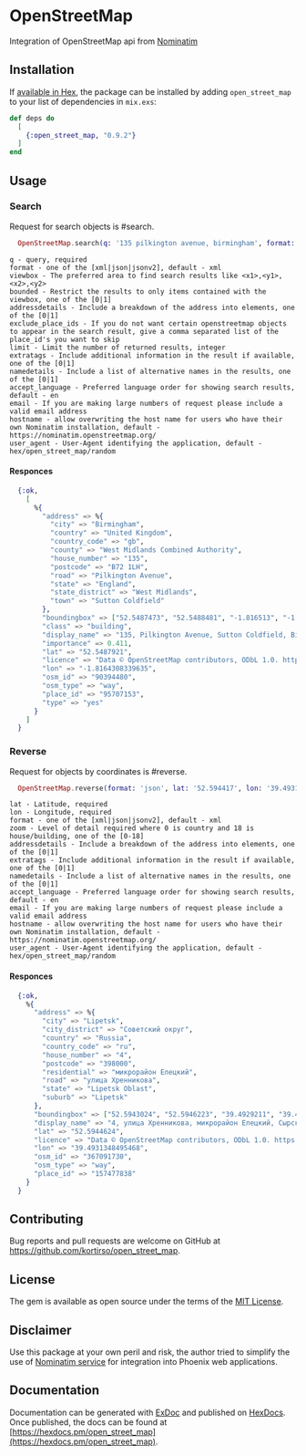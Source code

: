 # OpenStreetMap

Integration of OpenStreetMap api from [Nominatim](https://wiki.openstreetmap.org/wiki/Nominatim)

## Installation

If [available in Hex](https://hex.pm/docs/publish), the package can be installed
by adding `open_street_map` to your list of dependencies in `mix.exs`:

```elixir
def deps do
  [
    {:open_street_map, "0.9.2"}
  ]
end
```

## Usage

### Search

Request for search objects is #search.

```elixir
  OpenStreetMap.search(q: '135 pilkington avenue, birmingham', format: 'json', addressdetails: '1', accept_language: 'en')
```
    q - query, required
    format - one of the [xml|json|jsonv2], default - xml
    viewbox - The preferred area to find search results like <x1>,<y1>,<x2>,<y2>
    bounded - Restrict the results to only items contained with the viewbox, one of the [0|1]
    addressdetails - Include a breakdown of the address into elements, one of the [0|1]
    exclude_place_ids - If you do not want certain openstreetmap objects to appear in the search result, give a comma separated list of the place_id's you want to skip
    limit - Limit the number of returned results, integer
    extratags - Include additional information in the result if available, one of the [0|1]
    namedetails - Include a list of alternative names in the results, one of the [0|1]
    accept_language - Preferred language order for showing search results, default - en
    email - If you are making large numbers of request please include a valid email address
    hostname - allow overwriting the host name for users who have their own Nominatim installation, default - https://nominatim.openstreetmap.org/
    user_agent - User-Agent identifying the application, default - hex/open_street_map/random

#### Responces

```elixir
  {:ok,
    [
      %{
        "address" => %{
          "city" => "Birmingham",
          "country" => "United Kingdom",
          "country_code" => "gb",
          "county" => "West Midlands Combined Authority",
          "house_number" => "135",
          "postcode" => "B72 1LH",
          "road" => "Pilkington Avenue",
          "state" => "England",
          "state_district" => "West Midlands",
          "town" => "Sutton Coldfield"
        },
        "boundingbox" => ["52.5487473", "52.5488481", "-1.816513", "-1.8163464"],
        "class" => "building",
        "display_name" => "135, Pilkington Avenue, Sutton Coldfield, Birmingham, West Midlands Combined Authority, West Midlands, England, B72 1LH, United Kingdom",
        "importance" => 0.411,
        "lat" => "52.5487921",
        "licence" => "Data © OpenStreetMap contributors, ODbL 1.0. https://osm.org/copyright",
        "lon" => "-1.8164308339635",
        "osm_id" => "90394480",
        "osm_type" => "way",
        "place_id" => "95707153",
        "type" => "yes"
      }
    ]
  }
```

### Reverse

Request for objects by coordinates is #reverse.

```elixir
  OpenStreetMap.reverse(format: 'json', lat: '52.594417', lon: '39.493115', accept_language: 'en')
```
    lat - Latitude, required
    lon - Longitude, required
    format - one of the [xml|json|jsonv2], default - xml
    zoom - Level of detail required where 0 is country and 18 is house/building, one of the [0-18]
    addressdetails - Include a breakdown of the address into elements, one of the [0|1]
    extratags - Include additional information in the result if available, one of the [0|1]
    namedetails - Include a list of alternative names in the results, one of the [0|1]
    accept_language - Preferred language order for showing search results, default - en
    email - If you are making large numbers of request please include a valid email address
    hostname - allow overwriting the host name for users who have their own Nominatim installation, default - https://nominatim.openstreetmap.org/
    user_agent - User-Agent identifying the application, default - hex/open_street_map/random

#### Responces

```elixir
  {:ok,
    %{
      "address" => %{
        "city" => "Lipetsk",
        "city_district" => "Советский округ",
        "country" => "Russia",
        "country_code" => "ru",
        "house_number" => "4",
        "postcode" => "398000",
        "residential" => "микрорайон Елецкий",
        "road" => "улица Хренникова",
        "state" => "Lipetsk Oblast",
        "suburb" => "Lipetsk"
      },
      "boundingbox" => ["52.5943024", "52.5946223", "39.4929211", "39.4933486"],
      "display_name" => "4, улица Хренникова, микрорайон Елецкий, Сырский рудник, Советский округ, Lipetsk, Lipetsk Oblast, Central Federal District, 398000, Russia",
      "lat" => "52.5944624",
      "licence" => "Data © OpenStreetMap contributors, ODbL 1.0. https://osm.org/copyright",
      "lon" => "39.4931348495468",
      "osm_id" => "367091730",
      "osm_type" => "way",
      "place_id" => "157477838"
    }
  }
```

## Contributing

Bug reports and pull requests are welcome on GitHub at https://github.com/kortirso/open_street_map.

## License

The gem is available as open source under the terms of the [MIT License](http://opensource.org/licenses/MIT).

## Disclaimer

Use this package at your own peril and risk, the author tried to simplify the use of [Nominatim service](https://wiki.openstreetmap.org/wiki/Nominatim) for integration into Phoenix web applications.

## Documentation

Documentation can be generated with [ExDoc](https://github.com/elixir-lang/ex_doc)
and published on [HexDocs](https://hexdocs.pm). Once published, the docs can
be found at [https://hexdocs.pm/open_street_map](https://hexdocs.pm/open_street_map).
